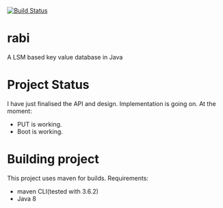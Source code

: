 [![Build Status](https://travis-ci.com/the123saurav/rabi.svg?branch=master)](https://travis-ci.com/the123saurav/rabi)
# rabi
A LSM based key value database in Java

# Project Status
I have just finalised the API and design. Implementation is going on.
At the moment:
- PUT is working.
- Boot is working.

# Building project
This project uses maven for builds. 
Requirements:
- maven CLI(tested with 3.6.2)
- Java 8
    
